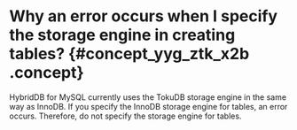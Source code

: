 # Why an error occurs when I specify the storage engine in creating tables? {#concept_yyg_ztk_x2b .concept}

HybridDB for MySQL currently uses the TokuDB storage engine in the same way as InnoDB. If you specify the InnoDB storage engine for tables, an error occurs. Therefore, do not specify the storage engine for tables.

